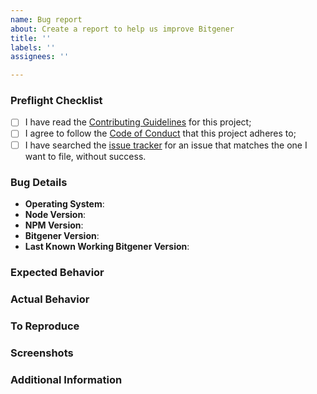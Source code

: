 ```yaml
---
name: Bug report
about: Create a report to help us improve Bitgener
title: ''
labels: ''
assignees: ''

---
```


<!--
  As an open source project with a dedicated but small maintainer team,
  it can sometimes take a long time for issues to be addressed so please
  be patient and we will get back to you as soon as we can.
-->

### Preflight Checklist
<!-- Please ensure you've completed the following steps by replacing [ ] with [x] -->

* [ ] I have read the [Contributing Guidelines](../CONTRIBUTING.md) for this project;
* [ ] I agree to follow the [Code of Conduct](../CODE_OF_CONDUCT.md) that this project adheres to;
* [ ] I have searched the [issue tracker](https://github.com/adrienv1520/bitgener/issues) for an issue that matches the one I want to file, without success.

### Bug Details

* **Operating System**:
* **Node Version**:
* **NPM Version**:
* **Bitgener Version**:
* **Last Known Working Bitgener Version**:

### Expected Behavior
<!-- A clear and concise description of what you expected to happen. -->

### Actual Behavior
<!-- A clear and concise description of what actually happened. -->

### To Reproduce
<!-- Your best chance of getting this bug looked at quickly is to provide an example. -->

### Screenshots
<!-- If applicable, add screenshots to help explain your problem. -->

### Additional Information
<!-- Add any other context about the problem here. -->
